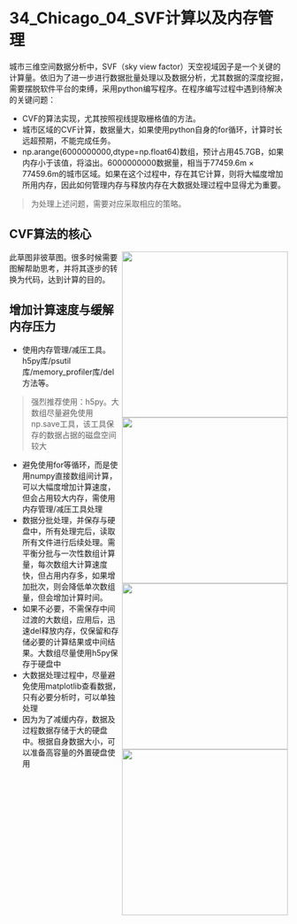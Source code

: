 # 34_Chicago_04_SVF计算以及内存管理
城市三维空间数据分析中，SVF（sky view factor）天空视域因子是一个关键的计算量。依旧为了进一步进行数据批量处理以及数据分析，尤其数据的深度挖掘，需要摆脱软件平台的束缚，采用python编写程序。在程序编写过程中遇到待解决的关键问题：
* CVF的算法实现，尤其按照视线提取栅格值的方法。
* 城市区域的CVF计算，数据量大，如果使用python自身的for循环，计算时长远超预期，不能完成任务。
* np.arange(6000000000,dtype=np.float64)数组，预计占用45.7GB，如果内存小于该值，将溢出。6000000000数据量，相当于77459.6m × 77459.6m的城市区域。如果在这个过程中，存在其它计算，则将大幅度增加所用内存，因此如何管理内存与释放内存在大数据处理过程中显得尤为重要。

> 为处理上述问题，需要对应采取相应的策略。
## CVF算法的核心
<img src="https://github.com/richieBao/python-urbanPlanning/blob/master/images/34_01.jpg" width="300" align="right">
<img src="https://github.com/richieBao/python-urbanPlanning/blob/master/images/34_02.jpg" width="300" align="right">
此草图非彼草图。很多时候需要图解帮助思考，并将其逐步的转换为代码，达到计算的目的。
<img src="https://github.com/richieBao/python-urbanPlanning/blob/master/images/34_03.jpg" width="300" align="right">
<img src="https://github.com/richieBao/python-urbanPlanning/blob/master/images/34_04.jpg" width="300" align="right">

## 增加计算速度与缓解内存压力
* 使用内存管理/减压工具。h5py库/psutil库/memory_profiler库/del 方法等。
> 强烈推荐使用：h5py。大数组尽量避免使用np.save工具，该工具保存的数据占据的磁盘空间较大
* 避免使用for等循环，而是使用numpy直接数组间计算，可以大幅度增加计算速度，但会占用较大内存，需使用内存管理/减压工具处理
* 数据分批处理，并保存与硬盘中，所有处理完后，读取所有文件进行后续处理。需平衡分批与一次性数组计算量，每次数组大计算速度快，但占用内存多，如果增加批次，则会降低单次数组量，但会增加计算时间。
* 如果不必要，不需保存中间过渡的大数组，应用后，迅速del释放内存，仅保留和存储必要的计算结果或中间结果。大数组尽量使用h5py保存于硬盘中
* 大数据处理过程中，尽量避免使用matplotlib查看数据，只有必要分析时，可以单独处理
* 因为为了减缓内存，数据及过程数据存储于大的硬盘中。根据自身数据大小，可以准备高容量的外置硬盘使用
